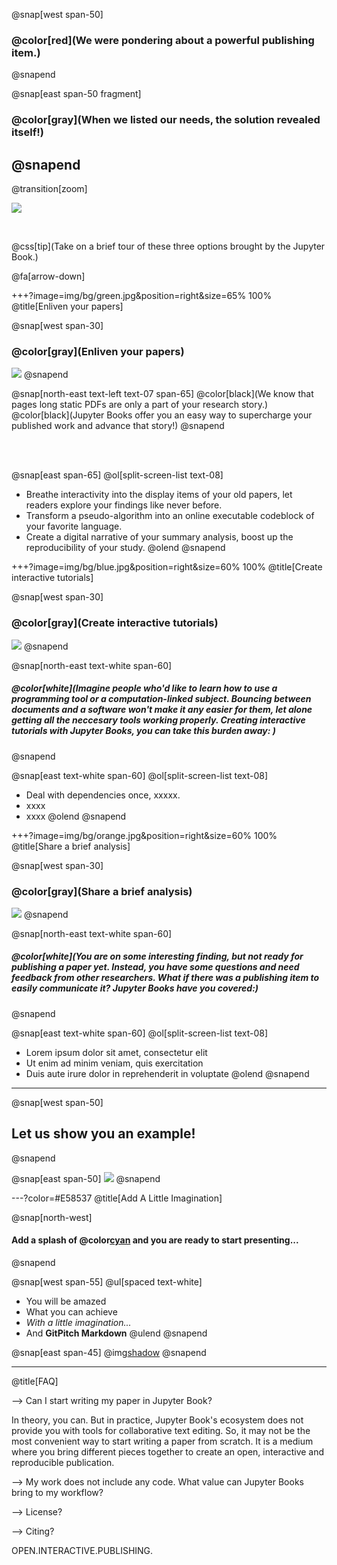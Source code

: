 @snap[west span-50]
### @color[red](We were pondering about a powerful publishing item.)
@snapend

@snap[east span-50 fragment]
### @color[gray](When we listed our needs, the solution revealed itself!)  
@snapend
---
@transition[zoom]


![](assets/img/cover.png)


<br>

@css[tip](Take on a brief tour of these three options brought by the Jupyter Book.)

@fa[arrow-down]


+++?image=img/bg/green.jpg&position=right&size=65% 100% 
@title[Enliven your papers]

@snap[west span-30]
### @color[gray](Enliven your papers)  
![](assets/img/leafgreen.png)
@snapend


@snap[north-east text-left text-07 span-65]
@color[black](We know that pages long static PDFs are only a part of your research story.)
<br>
@color[black](Jupyter Books offer you an easy way to supercharge your published work and advance that story!)
@snapend

<br>
<br>

@snap[east span-65]
@ol[split-screen-list text-08]
- Breathe interactivity into the display items of your old papers, let readers explore your findings like never before. 
- Transform a pseudo-algorithm into an online executable codeblock of your favorite language.   
- Create a digital narrative of your summary analysis, boost up the reproducibility of your study.
@olend
@snapend 

+++?image=img/bg/blue.jpg&position=right&size=60% 100% 
@title[Create interactive tutorials]

@snap[west span-30]
### @color[gray](Create interactive tutorials)  
![](assets/img/hatblue.png)
@snapend

@snap[north-east text-white span-60]
##### @color[white](Imagine people who'd like to learn how to use a programming tool or a computation-linked subject. Bouncing between documents and a software won't make it any easier for them, let alone getting all the neccesary tools working properly. Creating interactive tutorials with Jupyter Books, you can take this burden away: )  
@snapend

@snap[east text-white span-60]
@ol[split-screen-list text-08]
- Deal with dependencies once, xxxxx. 
- xxxx
- xxxx
@olend
@snapend

+++?image=img/bg/orange.jpg&position=right&size=60% 100% 
@title[Share a brief analysis]

@snap[west span-30]
### @color[gray](Share a brief analysis)  
![](assets/img/shareorange.png)
@snapend


@snap[north-east text-white span-60]
##### @color[white](You are on some interesting finding, but not ready for publishing a paper yet. Instead, you have some questions and need feedback from other researchers. What if there was a publishing item to easily communicate it? Jupyter Books have you covered:)  
@snapend

@snap[east text-white span-60]
@ol[split-screen-list text-08]
- Lorem ipsum dolor sit amet, consectetur elit
- Ut enim ad minim veniam, quis exercitation
- Duis aute irure dolor in reprehenderit in voluptate
@olend
@snapend


---

@snap[west span-50]
## Let us show you an example! 
@snapend

@snap[east span-50]
![](assets/img/jbook.png)
@snapend

---?color=#E58537
@title[Add A Little Imagination]

@snap[north-west]
#### Add a splash of @color[cyan](**color**) and you are ready to start presenting...
@snapend

@snap[west span-55]
@ul[spaced text-white]
- You will be amazed
- What you can achieve
- *With a little imagination...*
- And **GitPitch Markdown**
@ulend
@snapend

@snap[east span-45]
@img[shadow](assets/img/conference.png)
@snapend

---
@title[FAQ]

--> Can I start writing my paper in Jupyter Book? 

In theory, you can. But in practice, Jupyter Book's ecosystem does not provide you with tools for collaborative text editing. So, it may not be the most convenient way to start writing a paper from scratch. It is a medium where you bring different pieces together to create an open, interactive and reproducible publication. 

--> My work does not include any code. What value can Jupyter Books bring to my workflow? 

--> License? 

--> Citing? 

OPEN.INTERACTIVE.PUBLISHING. 
